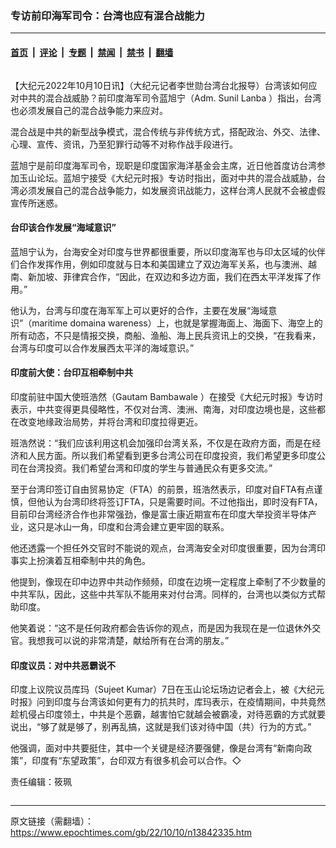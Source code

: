 ### 专访前印海军司令：台湾也应有混合战能力

---

#### [首页](../../../..?n13842335) &nbsp;|&nbsp; [评论](../../../../../epoch-comment?n13842335) &nbsp;|&nbsp; [专题](../../../../../epoch-special?n13842335) &nbsp;|&nbsp; [禁闻](../../../../../epoch-news?n13842335) &nbsp;|&nbsp; [禁书](../../../../../books?n13842335) &nbsp;|&nbsp; [翻墙](https://github.com/gfw-breaker/nogfw/blob/master/README.md?n13842335)


<div class="column" id="artbody" itemprop="articleBody">
 <!-- article content begin -->
 <p>
  【大纪元2022年10月10日讯】（大纪元记者李世勋台湾台北报导）台湾该如何应对中共的混合战威胁？前印度海军司令蓝旭宁（Adm. Sunil Lanba ）指出，台湾也必须发展自己的混合战争能力来应对。
 </p>
 <p>
  混合战是中共的新型战争模式，混合传统与非传统方式，搭配政治、外交、法律、心理、宣传、资讯，乃至犯罪行动等不对称作战手段进行。
 </p>
 <p>
  蓝旭宁是前印度海军司令，现职是印度国家海洋基金会主席，近日他首度访台湾参加玉山论坛。蓝旭宁接受《大纪元时报》专访时指出，面对中共的混合战威胁，台湾必须发展自己的混合战争能力，如发展资讯战能力，这样台湾人民就不会被虚假宣传所迷惑。
 </p>
 <h4>
  台印该合作发展“海域意识”
 </h4>
 <p>
  蓝旭宁认为，台海安全对印度与世界都很重要，所以印度海军也与印太区域的伙伴们合作发挥作用，例如印度就与日本和美国建立了双边海军关系，也与澳洲、越南、新加坡、菲律宾合作，“因此，在双边和多边方面，我们在西太平洋发挥了作用。”
 </p>
 <p>
  他认为，台湾与印度在海军军上可以更好的合作，主要在发展“海域意识”（maritime domaina wareness）上，也就是掌握海面上、海面下、海空上的所有动态，不只是情报交换，商船、渔船、海上民兵资讯上的交换，“在我看来，台湾与印度可以合作发展西太平洋的海域意识。”
 </p>
 <h4>
  印度前大使：台印互相牵制中共
 </h4>
 <p>
  印度前驻中国大使班浩然（Gautam Bambawale ）在接受《大纪元时报》专访时表示，中共变得更具侵略性，不仅对台湾、澳洲、南海，对印度边境也是，这些都在改变地缘政治局势，并将台湾和印度拉得更近。
 </p>
 <p>
  班浩然说：“我们应该利用这机会加强印台湾关系，不仅是在政府方面，而是在经济和人民方面。所以我们希望看到更多台湾公司在印度投资，我们希望更多印度公司在台湾投资。我们希望台湾和印度的学生与普通民众有更多交流。”
 </p>
 <p>
  至于台湾印签订自由贸易协定（FTA）的前景，班浩然表示，印度对自FTA有点谨慎，但他认为台湾印终将签订FTA，只是需要时间。不过他指出，即时没有FTA，目前印台湾经济合作也非常强劲，像是富士康近期宣布在印度大举投资半导体产业，这只是冰山一角，印度和台湾会建立更牢固的联系。
 </p>
 <p>
  他还透露一个担任外交官时不能说的观点，台湾海安全对印度很重要，因为台湾印事实上扮演着互相牵制中共的角色。
 </p>
 <p>
  他提到，像现在印中边界中共动作频频，印度在边境一定程度上牵制了不少数量的中共军队，因此，这些中共军队不能用来对付台湾。同样的，台湾也以类似方式帮助印度。
 </p>
 <p>
  他笑着说：“这不是任何政府都会告诉你的观点，而是因为我现在是一位退休外交官。我想我可以说的非常清楚，献给所有在台湾的朋友。”
 </p>
 <h4>
  印度议员：对中共恶霸说不
 </h4>
 <p>
  印度上议院议员库玛（Sujeet Kumar）7日在玉山论坛场边记者会上，被《大纪元时报》问到印度与台湾该如何更有力的抗共时，库玛表示，在疫情期间，中共竟然趁机侵占印度领土，中共是个恶霸，越害怕它就越会被霸凌，对待恶霸的方式就要说出，“够了就是够了，别再乱搞，这就是我们该对待中国（共）行为的方式。”
 </p>
 <p>
  他强调，面对中共要挺住，其中一个关键是经济要强健，像是台湾有“新南向政策”，印度有“东望政策”，台印双方有很多机会可以合作。◇
 </p>
 <p>
  责任编辑：筱珮
 </p>
 <!-- article content end -->
</div>


---

原文链接（需翻墙）：https://www.epochtimes.com/gb/22/10/10/n13842335.htm